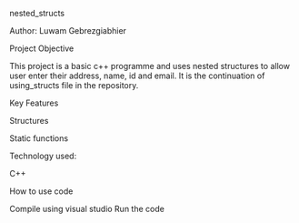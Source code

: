 nested_structs

Author: Luwam Gebrezgiabhier

Project Objective

This project is a basic c++ programme and uses nested structures to allow user enter their address, name, id and email. It is the continuation of using_structs file in the repository.

Key Features

Structures

Static functions

Technology used:

C++

How to use code

Compile using visual studio
Run the code
